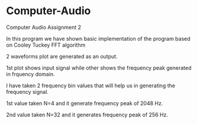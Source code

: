# Computer-Audio
Computer Audio Assignment 2

In this program we have shown basic implementation of the program based on Cooley Tuckey FFT algorithm

2 waveforms plot are generated as an output.

1st plot shows input signal while other shows the frequency peak generated in frquency domain.

I have taken 2 frequency bin values that will help us in generating the frequency signal.

1st value taken N=4 and it generate frequency peak of 2048 Hz.

2nd value taken N=32 and it generates frequency peak of 256 Hz.
